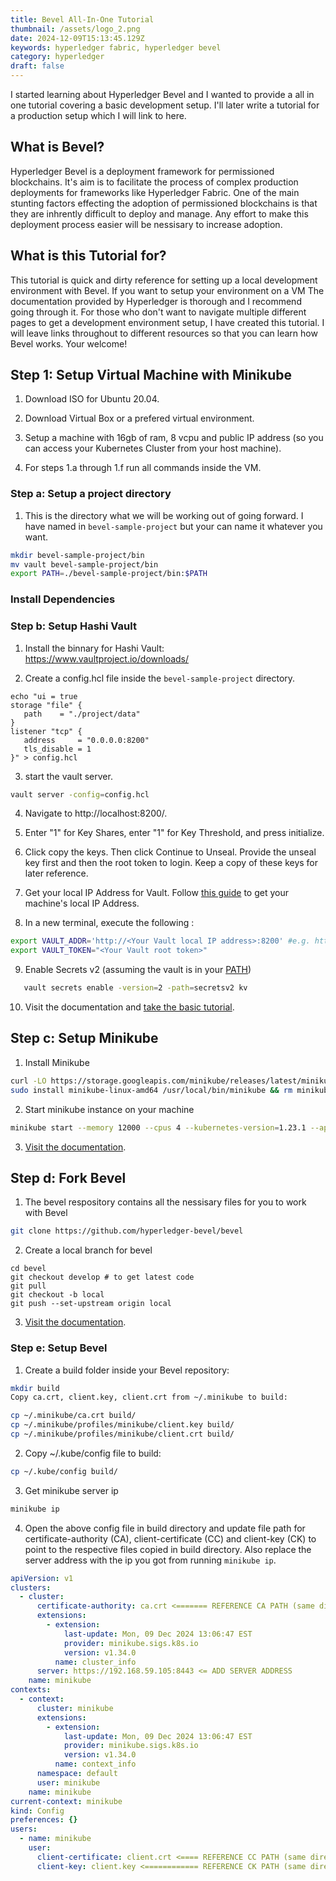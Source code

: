 ```yaml
---
title: Bevel All-In-One Tutorial
thumbnail: /assets/logo_2.png
date: 2024-12-09T15:13:45.129Z
keywords: hyperledger fabric, hyperledger bevel
category: hyperledger
draft: false
---
```


I started learning about Hyperledger Bevel and I wanted to provide a all in one tutorial covering a basic development setup. I'll later write a tutorial for a production setup which I will link to here.

## What is Bevel?

Hyperledger Bevel is a deployment framework for permissioned blockchains. It's aim is to facilitate the process of complex production deployments for frameworks like Hyperledger Fabric. One of the main stunting factors effecting the adoption of permissioned blockchains is that they are inhrently difficult to deploy and manage. Any effort to make this deployment process easier will be nessisary to increase adoption.

## What is this Tutorial for?

This tutorial is quick and dirty reference for setting up a local development environment with Bevel. If you want to setup your environment on a VM The documentation provided by Hyperledger is thorough and I recommend going through it. For those who don't want to navigate multiple different pages to get a development environment setup, I have created this tutorial. I will leave links throughout to different resources so that you can learn how Bevel works. Your welcome!

## Step 1: Setup Virtual Machine with Minikube

1. Download ISO for Ubuntu 20.04.

2. Download Virtual Box or a prefered virtual environment.

3. Setup a machine with 16gb of ram, 8 vcpu and public IP address (so you can access your Kubernetes Cluster from your host machine).

4. For steps 1.a through 1.f run all commands inside the VM.

### Step a: Setup a project directory

1. This is the directory what we will be working out of going forward. I have named in `bevel-sample-project` but your can name it whatever you want.

```bash
mkdir bevel-sample-project/bin
mv vault bevel-sample-project/bin
export PATH=./bevel-sample-project/bin:$PATH
```

### Install Dependencies

### Step b: Setup Hashi Vault

1. Install the binnary for Hashi Vault: https://www.vaultproject.io/downloads/

2. Create a config.hcl file inside the `bevel-sample-project` directory.

```
echo "ui = true
storage "file" {
   path    = "./project/data"
}
listener "tcp" {
   address     = "0.0.0.0:8200"
   tls_disable = 1
}" > config.hcl
```

3. start the vault server.

```bash
vault server -config=config.hcl
```

4. Navigate to http://localhost:8200/.

5. Enter "1" for Key Shares, enter "1" for Key Threshold, and press initialize.

6. Click copy the keys. Then click Continue to Unseal. Provide the unseal key first and then the root token to login. Keep a copy of these keys for later reference.

7. Get your local IP Address for Vault. Follow [this guide](https://www.avast.com/c-how-to-find-ip-address) to get your machine's local IP Address.

8. In a new terminal, execute the following :

```bash
export VAULT_ADDR='http://<Your Vault local IP address>:8200' #e.g. http://192.168.0.1:8200
export VAULT_TOKEN="<Your Vault root token>"
```

9. Enable Secrets v2 (assuming the vault is in your [PATH](https://opensource.com/article/17/6/set-path-linux))

```bash
   vault secrets enable -version=2 -path=secretsv2 kv
```

10. Visit the documentation and [take the basic tutorial](https://developer.hashicorp.com/vault/tutorials/get-started).

## Step c: Setup Minikube

1. Install Minikube

```bash
curl -LO https://storage.googleapis.com/minikube/releases/latest/minikube-linux-amd64
sudo install minikube-linux-amd64 /usr/local/bin/minikube && rm minikube-linux-amd64
```

2. Start minikube instance on your machine

```bash
minikube start --memory 12000 --cpus 4 --kubernetes-version=1.23.1 --apiserver-ips=<specify public ip of VM>
```

3. [Visit the documentation](https://minikube.sigs.k8s.io/docs/start/?arch=%2Flinux%2Fx86-64%2Fstable%2Fbinary+download).

## Step d: Fork Bevel

1. The bevel respository contains all the nessisary files for you to work with Bevel

```bash
git clone https://github.com/hyperledger-bevel/bevel
```

2. Create a local branch for bevel

```
cd bevel
git checkout develop # to get latest code
git pull
git checkout -b local
git push --set-upstream origin local
```

3. [Visit the documentation](https://hyperledger-bevel.readthedocs.io/en/latest/).

### Step e: Setup Bevel

1. Create a build folder inside your Bevel repository:

```bash
mkdir build
Copy ca.crt, client.key, client.crt from ~/.minikube to build:
```

```bash
cp ~/.minikube/ca.crt build/
cp ~/.minikube/profiles/minikube/client.key build/
cp ~/.minikube/profiles/minikube/client.crt build/
```

2. Copy ~/.kube/config file to build:

```bash
cp ~/.kube/config build/
```

3. Get minikube server ip

```bash
minikube ip
```

4. Open the above config file in build directory and update file path for certificate-authority (CA), client-certificate (CC) and client-key (CK) to point to the respective files copied in build directory. Also replace the server address with the ip you got from running `minikube ip`.

```yaml
apiVersion: v1
clusters:
  - cluster:
      certificate-authority: ca.crt <======= REFERENCE CA PATH (same directory)
      extensions:
        - extension:
            last-update: Mon, 09 Dec 2024 13:06:47 EST
            provider: minikube.sigs.k8s.io
            version: v1.34.0
          name: cluster_info
      server: https://192.168.59.105:8443 <= ADD SERVER ADDRESS
    name: minikube
contexts:
  - context:
      cluster: minikube
      extensions:
        - extension:
            last-update: Mon, 09 Dec 2024 13:06:47 EST
            provider: minikube.sigs.k8s.io
            version: v1.34.0
          name: context_info
      namespace: default
      user: minikube
    name: minikube
current-context: minikube
kind: Config
preferences: {}
users:
  - name: minikube
    user:
      client-certificate: client.crt <==== REFERENCE CC PATH (same directory)
      client-key: client.key <============ REFERENCE CK PATH (same directory)
```
